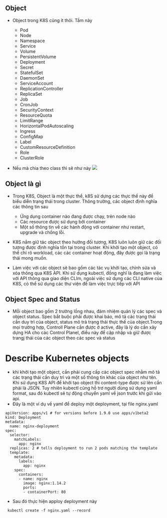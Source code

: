 ## Object

- Object trong K8S cũng ít thôi. Tầm này

  - Pod
  - Node
  - Namespace
  - Service
  - Volume
  - PersistentVolume
  - Deployment
  - Secret
  - StatefulSet
  - DaemonSet
  - ServiceAccount
  - ReplicationController
  - ReplicaSet
  - Job
  - CronJob
  - SecurityContext
  - ResourceQuota
  - LimitRange
  - HorizontalPodAutoscaling
  - Ingress
  - ConfigMap
  - Label
  - CustomResourceDefinition
  - Role
  - ClusterRole

- Nếu mà chia theo class thì sẽ như này
  ![](https://i.imgur.com/Fmc4aQN.png)

## Object là gì

- Trong K8S, Object là một thực thể, k8S sử dựng các thực thể này để biểu diễn trạng thái trong cluster. Thông trường, các object định nghĩa các thông tin sau

  - Ứng dụng container nào đang được chạy, trên node nào
  - Các resource được sử dụng bởi container
  - Một số thông tin về các hành động với container như restart, upgrade và chống lỗi.

- K8S nắm giữ tác object theo hướng đối tương, K8S luôn luôn giữ các đối tượng được định nghĩa tồn tại trong cluster. Khi khởi tạo một object, có thể chỉ rõ workload, các các container hoạt động, đây được gọi là trạng thái mong muốn.
- Làm việc với các object sẽ bao gồm các tác vụ khởi tạo, chỉnh sửa và xóa thông qua K8S API. Khi sử dụng kubectl, đồng nghĩ là đang làm việc với API thông qua giao diện CLIm, ngoài việc sử dụng các CLI native của K8S, có thể sử dụng các thư viện để làm việc trực tiếp với API

## Object Spec and Status

- Mỗi object bao gồm 2 trường lồng nhau, đảm nhiệm quản lý các spec và object status. Spec bắt buộc phải được khai báo, mô tả các trạng thái cần duy trì của object, status mô trả trạng thái thực thế của object.Trong mọi trường hợp, Controll Plane cần được ở active, đây là lý do cần xây dựng HA cho các Control Planel, điều này để cập nhập và giữ được trangj thái của các object theo các spec và status

# Describe Kubernetes objects

- khi khởi tạo một object, cần phải cung cấp các object spec nhằm mô tả các trạng thái cần duy trì và một số thông tin khác của object như tên. Khi sử dụng K8S API để khởi tạo object thì content-type được sử lên cần phải là JSON. Tuy nhiên kubectl cũng hỗ trơ người dùng sử dụng yaml format, sau đó kubectl sẽ tự động chuyển yaml về json trước khi gửi vào api.
- Đây là một ví dụ về yaml để deploy một deployment, tại file nginx.yaml

```
apiVersion: apps/v1 # for versions before 1.9.0 use apps/v1beta2
kind: Deployment
metadata:
  name: nginx-deployment
spec:
  selector:
    matchLabels:
      app: nginx
  replicas: 2 # tells deployment to run 2 pods matching the template
  template:
    metadata:
      labels:
        app: nginx
    spec:
      containers:
      - name: nginx
        image: nginx:1.14.2
        ports:
        - containerPort: 80
```

- Sau đó thực hiện apploy deployment này

```
 kubectl create -f nginx.yaml --record
```
